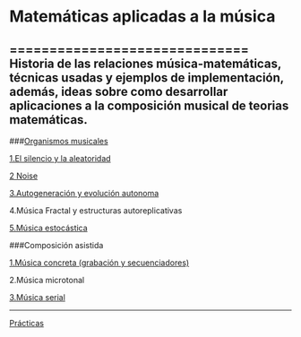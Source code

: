 # Matemáticas aplicadas a la música
==============================
Historia de las relaciones música-matemáticas, técnicas usadas y ejemplos de implementación, además, ideas sobre como desarrollar aplicaciones a la composición musical de teorias matemáticas. 
---

###[Organismos musicales](https://github.com/essteban/matematicasAplicadasMusica/blob/master/divulgacion.md)

  [1.El silencio y la aleatoridad](https://github.com/essteban/matematicasAplicadasMusica/blob/master/silencioAleatoriedad.md)
  
  [2 Noise](https://github.com/essteban/matematicasAplicadasMusica/blob/master/Noise.md)
    
  [3.Autogeneración y evolución autonoma](https://github.com/essteban/matematicasAplicadasMusica/blob/master/generativa.md)
  
  4.Música Fractal y estructuras autoreplicativas
  
  [5.Música estocástica](https://github.com/essteban/matematicasAplicadasMusica/blob/master/musicaEstocastica.md)
  
###Composición asistida 

  [1.Música concreta (grabación y secuenciadores)](https://github.com/electropipe/secuenciadores)
  
  2.Música microtonal 
  
  [3.Música serial](https://github.com/essteban/matematicasAplicadasMusica/blob/master/serialismo.md)

***

[Prácticas](https://github.com/essteban/matematicasAplicadasMusica/blob/master/practicas.md)
